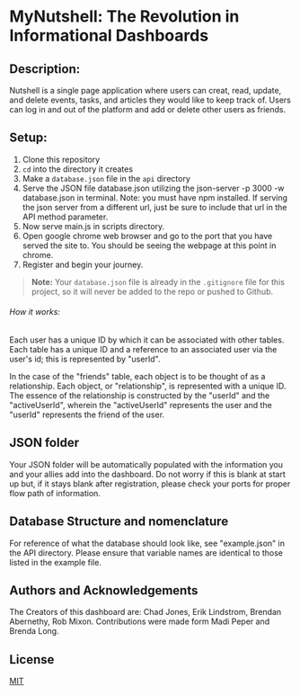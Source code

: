 
<!-- Beginning of Readme to present -->
# MyNutshell: The Revolution in Informational Dashboards

## Description: 
Nutshell is a single page application where users can creat, read, update, and delete events, tasks, and articles they would like to keep track of.  Users can log in and out of the platform and add or delete other users as friends.

## Setup:

1. Clone this repository
1. `cd` into the directory it creates
1. Make a `database.json` file in the `api` directory
1. Serve the JSON file database.json utilizing the json-server -p 3000 -w database.json in terminal. Note: you must have npm installed.  If serving the json server from a different url, just be sure to include that url in the API method parameter.
1. Now serve main.js in scripts directory. 
1. Open google chrome web browser and go to the port that you have served the site to. You should be seeing the webpage at this point in chrome. 
1. Register and begin your journey.


> **Note:** Your `database.json` file is already in the `.gitignore` file for this project, so it will never be added to the repo or pushed to Github.

###### How it works:

Each user has a unique ID by which it can be associated with other tables.
Each table has a unique ID and a reference to an associated user via the user's id; this is represented by "userId".

In the case of the "friends" table, each object is to be thought of as a relationship.  Each object, or "relationship", is represented with a unique ID.  The essence of the relationship is constructed by the "userId" and the "activeUserId", wherein the "activeUserId" represents the user and the "userId" represents the friend of the user. 


## JSON folder
Your JSON folder will be automatically populated with the information you and your allies add into the dashboard. Do not worry if this is blank at start up but, if it stays blank after registration, please check your ports for proper flow path of information. 

## Database Structure and nomenclature
For reference of what the database should look like, see "example.json" in the API directory.  Please ensure that variable names are identical to those listed in the example file.


## Authors and Acknowledgements

The Creators of this dashboard are: Chad Jones, Erik Lindstrom, Brendan Abernethy, Rob Mixon. Contributions were made form Madi Peper and Brenda Long. 



## License
[MIT](https://choosealicense.com/licenses/mit/)

